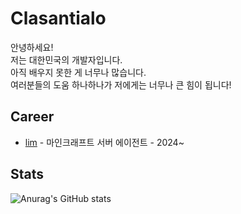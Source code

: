# Clasantialo
안녕하세요! \
저는 대한민국의 개발자입니다. \
아직 배우지 못한 게 너무나 많습니다. \
여러분들의 도움 하나하나가 저에게는 너무나 큰 힘이 됩니다!

## Career
- [lim](https://github.com/clasantialo/lim) - 마인크래프트 서버 에이전트 - 2024~

## Stats
![Anurag's GitHub stats](https://github-readme-stats.vercel.app/api?username=clasantialo)
